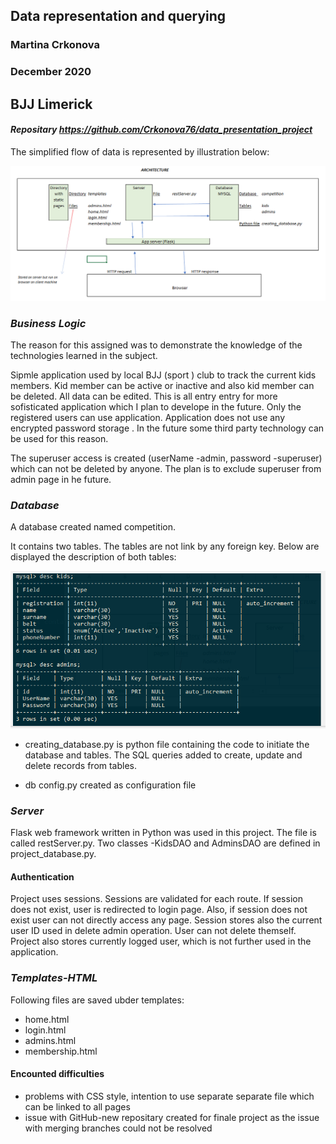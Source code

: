 ## Data representation and querying 
### Martina Crkonova
### December 2020

## BJJ Limerick 
#### *Repositary https://github.com/Crkonova76/data_presentation_project*

The simplified flow of data is represented by illustration below:

![](https://github.com/Crkonova76/data_presentation_project/blob/master/images/architecture.PNG)

### *Business Logic*

The reason for this assigned was to demonstrate the knowledge of the technologies learned in the subject.

Sipmle application used by local BJJ (sport ) club to track the current kids members. Kid member can be active or inactive and also kid member can be deleted. All data can be edited. This is all entry entry for more sofisticated application which I plan to develope in the future. Only the registered users can use application. Application does not use any encrypted password storage . In the future some third party technology can be used for this reason.

The superuser access is created (userName -admin, password -superuser) which can not be deleted by anyone. The plan is to exclude superuser from admin page in he future.

### *Database*

A database created named competition.

It contains two tables. The tables are not link by any foreign key. Below are displayed the description of both tables:

![](https://github.com/Crkonova76/data_presentation_project/blob/master/images/Tables.PNG)


* creating_database.py is python file containing the code to initiate the database and tables. The SQL queries added to create, update and delete records from tables.

* db config.py created as configuration file


### *Server*

Flask web framework written in Python was used in this project. The file is called restServer.py. 
Two classes -KidsDAO and AdminsDAO are defined in project_database.py.

#### Authentication

Project uses sessions. Sessions are validated for each route. If session does not exist, user is redirected to login page. Also, if session does not exist user can not directly access any page. Session stores also the current user ID used in delete admin operation. User can not delete themself. Project also stores currently logged user, which is not further used in the application.

### *Templates-HTML*

Following files are saved ubder templates:
  * home.html
  * login.html
  * admins.html
  * membership.html

#### Encounted difficulties

  * problems with CSS style, intention to use separate separate file which can be linked to all pages
  * issue with GitHub-new repositary created for finale project as the issue with merging branches could not be resolved
